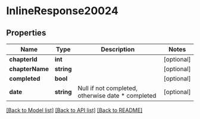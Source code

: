 # InlineResponse20024

## Properties
Name | Type | Description | Notes
------------ | ------------- | ------------- | -------------
**chapterId** | **int** |  | [optional] 
**chapterName** | **string** |  | [optional] 
**completed** | **bool** |  | [optional] 
**date** | **string** | Null if not completed, otherwise date      *                                                completed | [optional] 

[[Back to Model list]](../README.md#documentation-for-models) [[Back to API list]](../README.md#documentation-for-api-endpoints) [[Back to README]](../README.md)


